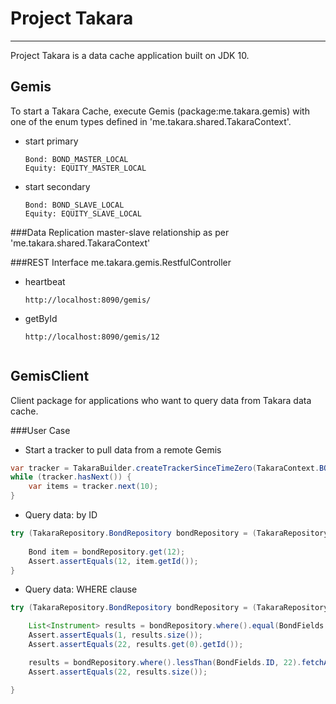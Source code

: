 # Project Takara
- - - - 

Project Takara is a data cache application built on JDK 10.

## Gemis ##

To start a Takara Cache, execute Gemis (package:me.takara.gemis) with one of the enum types defined in 'me.takara.shared.TakaraContext'.
- start primary
  ```
  Bond: BOND_MASTER_LOCAL
  Equity: EQUITY_MASTER_LOCAL
  ```
- start secondary
  ```
  Bond: BOND_SLAVE_LOCAL
  Equity: EQUITY_SLAVE_LOCAL
  ```
###Data Replication 
master-slave relationship as per 'me.takara.shared.TakaraContext'

    
###REST Interface
me.takara.gemis.RestfulController
- heartbeat 
  ```
  http://localhost:8090/gemis/
  ```
  
- getById
  ```
  http://localhost:8090/gemis/12


## GemisClient ##

Client package for applications who want to query data from Takara data cache.  


###User Case
- Start a tracker to pull data from a remote Gemis
```java
var tracker = TakaraBuilder.createTrackerSinceTimeZero(TakaraContext.BOND_MASTER_LOCAL);
while (tracker.hasNext()) {
    var items = tracker.next(10);
}
```

- Query data: by ID
```java
try (TakaraRepository.BondRepository bondRepository = (TakaraRepository.BondRepository)TakaraBuilder.create(TakaraContext.BOND_MASTER_LOCAL)) {
    
    Bond item = bondRepository.get(12);
    Assert.assertEquals(12, item.getId());
}
```  

- Query data: WHERE clause
```java
try (TakaraRepository.BondRepository bondRepository = (TakaraRepository.BondRepository)TakaraBuilder.create(TakaraContext.BOND_MASTER_LOCAL)) {

    List<Instrument> results = bondRepository.where().equal(BondFields.ID, 22).fetchFirstOnly();
    Assert.assertEquals(1, results.size());
    Assert.assertEquals(22, results.get(0).getId());

    results = bondRepository.where().lessThan(BondFields.ID, 22).fetchAll();
    Assert.assertEquals(22, results.size());

}
```
